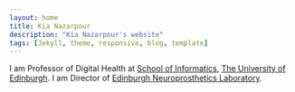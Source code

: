 ```yaml
---
layout: home
title: Kia Nazarpour
description: "Kia Nazarpour's website"
tags: [Jekyll, theme, responsive, blog, template]
---
```


I am Professor of Digital Health at <a href="https://www.ed.ac.uk/informatics" target="_blank">School of Informatics</a>, <a href="https://www.ed.ac.uk/" target="_blank">The University of Edinburgh</a>. I am Director of <a href="https://web.inf.ed.ac.uk/edinburgh-neuroprosthetics" target="_blank">Edinburgh Neuroprosthetics Laboratory</a>.